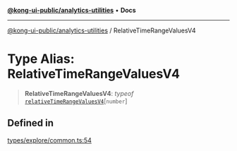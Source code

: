 [**@kong-ui-public/analytics-utilities**](../README.md) • **Docs**

***

[@kong-ui-public/analytics-utilities](../README.md) / RelativeTimeRangeValuesV4

# Type Alias: RelativeTimeRangeValuesV4

> **RelativeTimeRangeValuesV4**: *typeof* [`relativeTimeRangeValuesV4`](../variables/relativeTimeRangeValuesV4.md)\[`number`\]

## Defined in

[types/explore/common.ts:54](https://github.com/Kong/public-ui-components/blob/main/packages/analytics/analytics-utilities/src/types/explore/common.ts#L54)
